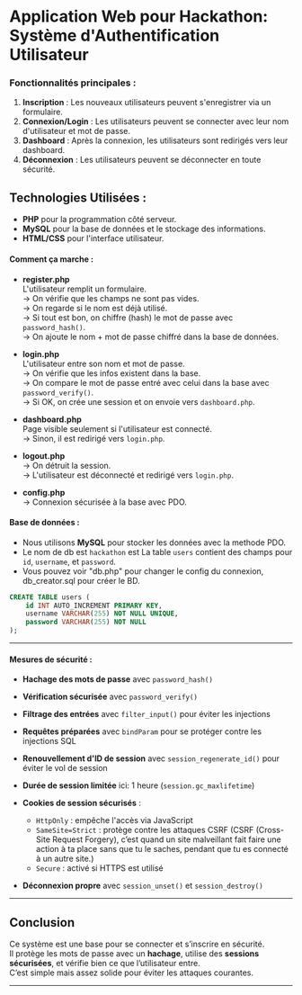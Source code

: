 
# Application Web pour Hackathon: Système d'Authentification Utilisateur


### Fonctionnalités principales :

1. **Inscription** : Les nouveaux utilisateurs peuvent s'enregistrer via un formulaire.
2. **Connexion/Login** : Les utilisateurs peuvent se connecter avec leur nom d'utilisateur et mot de passe.
3. **Dashboard** : Après la connexion, les utilisateurs sont redirigés vers leur dashboard.
4. **Déconnexion** : Les utilisateurs peuvent se déconnecter en toute sécurité.

## Technologies Utilisées :
- **PHP** pour la programmation côté serveur.
- **MySQL** pour la base de données et le stockage des informations.
- **HTML/CSS** pour l'interface utilisateur.

#### Comment ça marche :

- **register.php**  
  L'utilisateur remplit un formulaire.  
  → On vérifie que les champs ne sont pas vides.  
  → On regarde si le nom est déjà utilisé.  
  → Si tout est bon, on chiffre (hash) le mot de passe avec `password_hash()`.  
  → On ajoute le nom + mot de passe chiffré dans la base de données.

- **login.php**  
  L'utilisateur entre son nom et mot de passe.  
  → On vérifie que les infos existent dans la base.  
  → On compare le mot de passe entré avec celui dans la base avec `password_verify()`.  
  → Si OK, on crée une session et on envoie vers `dashboard.php`.

- **dashboard.php**  
  Page visible seulement si l'utilisateur est connecté.  
  → Sinon, il est redirigé vers `login.php`.

- **logout.php**  
  → On détruit la session.  
  → L'utilisateur est déconnecté et redirigé vers `login.php`.

- **config.php**  
  → Connexion sécurisée à la base avec PDO.


#### Base de données :
- Nous utilisons **MySQL** pour stocker les données avec la methode PDO.
- Le nom de db est `hackathon` est La table `users` contient des champs pour `id`, `username`, et `password`.
- Vous pouvez voir "db.php" pour changer le config du connexion, db_creator.sql pour créer le BD.   

```sql
CREATE TABLE users (
    id INT AUTO_INCREMENT PRIMARY KEY,
    username VARCHAR(255) NOT NULL UNIQUE,
    password VARCHAR(255) NOT NULL
);
```

---

#### Mesures de sécurité :

- **Hachage des mots de passe** avec `password_hash()`
- **Vérification sécurisée** avec `password_verify()`

- **Filtrage des entrées** avec `filter_input()` pour éviter les injections

- **Requêtes préparées** avec `bindParam` pour se protéger contre les injections SQL

- **Renouvellement d'ID de session** avec `session_regenerate_id()` pour éviter le vol de session
- **Durée de session limitée** ici: 1 heure (`session.gc_maxlifetime`)
- **Cookies de session sécurisés** :
  - `HttpOnly` : empêche l'accès via JavaScript
  - `SameSite=Strict` : protège contre les attaques CSRF
    (CSRF (Cross-Site Request Forgery), c’est quand un site malveillant fait faire une action à ta place sans que tu le saches, pendant que tu es connecté à un autre site.)
  - `Secure` : activé si HTTPS est utilisé
- **Déconnexion propre** avec `session_unset()` et `session_destroy()`

---

## Conclusion

Ce système est une base pour se connecter et s’inscrire en sécurité.  
Il protège les mots de passe avec un **hachage**, utilise des **sessions sécurisées**, et vérifie bien ce que l’utilisateur entre.  
C’est simple mais assez solide pour éviter les attaques courantes.

--- 

